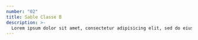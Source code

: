 ```yaml
---
number: "02"
title: Sable Classe B
description: >-
  Lorem ipsum dolor sit amet, consectetur adipisicing elit, sed do eiusmod tempor incididunt ut labore et dolore magna aliqua. 
---
```

